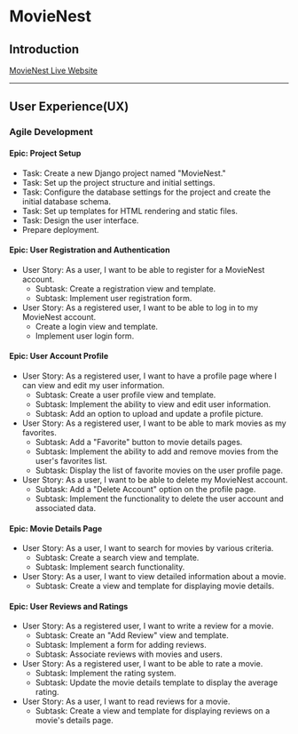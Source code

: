 # **MovieNest**

## Introduction



[MovieNest Live Website](https://movie-nest-cc8eb513ed09.herokuapp.com/)

---

## User Experience(UX)

### Agile Development

#### Epic: Project Setup

* Task: Create a new Django project named "MovieNest."
* Task: Set up the project structure and initial settings.
* Task: Configure the database settings for the project and create the initial database schema.
* Task: Set up templates for HTML rendering and static files.
* Task: Design the user interface.
* Prepare deployment.

#### Epic: User Registration and Authentication

* User Story: As a user, I want to be able to register for a MovieNest account.
  * Subtask: Create a registration view and template.
  * Subtask: Implement user registration form.
* User Story: As a registered user, I want to be able to log in to my MovieNest account.
  * Create a login view and template.
  * Implement user login form.

#### Epic: User Account Profile

* User Story: As a registered user, I want to have a profile page where I can view and edit my user information.
  * Subtask: Create a user profile view and template.
  * Subtask: Implement the ability to view and edit user information.
  * Subtask: Add an option to upload and update a profile picture.
* User Story: As a registered user, I want to be able to mark movies as my favorites.
  * Subtask: Add a "Favorite" button to movie details pages.
  * Subtask: Implement the ability to add and remove movies from the user's favorites list.
  * Subtask: Display the list of favorite movies on the user profile page.
* User Story: As a user, I want to be able to delete my MovieNest account.
  * Subtask: Add a "Delete Account" option on the profile page.
  * Subtask: Implement the functionality to delete the user account and associated data.

#### Epic: Movie Details Page

* User Story: As a user, I want to search for movies by various criteria.
  * Subtask: Create a search view and template.
  * Subtask: Implement search functionality.
* User Story: As a user, I want to view detailed information about a movie.
  * Subtask: Create a view and template for displaying movie details.

#### Epic: User Reviews and Ratings

* User Story: As a registered user, I want to write a review for a movie.
  * Subtask: Create an "Add Review" view and template.
  * Subtask: Implement a form for adding reviews.
  * Subtask: Associate reviews with movies and users.
* User Story: As a registered user, I want to be able to rate a movie.
  * Subtask: Implement the rating system.
  * Subtask: Update the movie details template to display the average rating.
* User Story: As a user, I want to read reviews for a movie.
  * Subtask: Create a view and template for displaying reviews on a movie's details page.